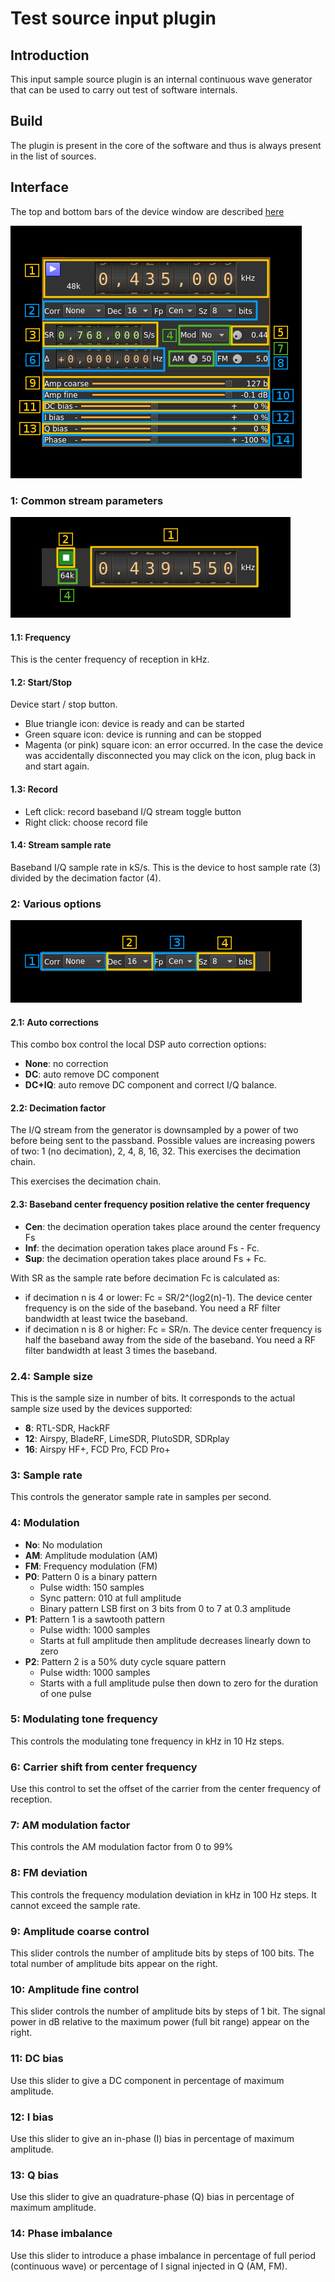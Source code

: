 <h1>Test source input plugin</h1>

<h2>Introduction</h2>

This input sample source plugin is an internal continuous wave generator that can be used to carry out test of software internals.

<h2>Build</h2>

The plugin is present in the core of the software and thus is always present in the list of sources.

<h2>Interface</h2>

The top and bottom bars of the device window are described [here](../../../sdrgui/device/readme.md)

![Test source input plugin GUI](../../../doc/img/TestSourceInput_plugin.png)

<h3>1: Common stream parameters</h3>

![Remote source input stream GUI](../../../doc/img/RemoteInput_plugin_01.png)

<h4>1.1: Frequency</h4>

This is the center frequency of reception in kHz.

<h4>1.2: Start/Stop</h4>

Device start / stop button.

  - Blue triangle icon: device is ready and can be started
  - Green square icon: device is running and can be stopped
  - Magenta (or pink) square icon: an error occurred. In the case the device was accidentally disconnected you may click on the icon, plug back in and start again.

<h4>1.3: Record</h4>

  - Left click: record baseband I/Q stream toggle button
  - Right click: choose record file

<h4>1.4: Stream sample rate</h4>

Baseband I/Q sample rate in kS/s. This is the device to host sample rate (3) divided by the decimation factor (4).

<h3>2: Various options</h3>

![Test source input plugin GUI 2](../../../doc/img/TestSourceInput_plugin_2.png)

<h4>2.1: Auto corrections</h4>

This combo box control the local DSP auto correction options:

  - **None**: no correction
  - **DC**: auto remove DC component
  - **DC+IQ**: auto remove DC component and correct I/Q balance.

<h4>2.2: Decimation factor</h4>

The I/Q stream from the generator is downsampled by a power of two before being sent to the passband. Possible values are increasing powers of two: 1 (no decimation), 2, 4, 8, 16, 32. This exercises the decimation chain.

This exercises the decimation chain.

<h4>2.3: Baseband center frequency position relative the center frequency</h4>

  - **Cen**: the decimation operation takes place around the center frequency Fs
  - **Inf**: the decimation operation takes place around Fs - Fc.
  - **Sup**: the decimation operation takes place around Fs + Fc.

With SR as the sample rate before decimation Fc is calculated as:

  - if decimation n is 4 or lower:  Fc = SR/2^(log2(n)-1). The device center frequency is on the side of the baseband. You need a RF filter bandwidth at least twice the baseband.
  - if decimation n is 8 or higher: Fc = SR/n. The device center frequency is half the baseband away from the side of the baseband. You need a RF filter bandwidth at least 3 times the baseband.

<h3>2.4: Sample size</h3>

This is the sample size in number of bits. It corresponds to the actual sample size used by the devices supported:

  - **8**: RTL-SDR, HackRF
  - **12**: Airspy, BladeRF, LimeSDR, PlutoSDR, SDRplay
  - **16**: Airspy HF+, FCD Pro, FCD Pro+

<h3>3: Sample rate</h3>

This controls the generator sample rate in samples per second.

<h3>4: Modulation</h4>

  - **No**: No modulation
  - **AM**: Amplitude modulation (AM)
  - **FM**: Frequency modulation (FM)
  - **P0**: Pattern 0 is a binary pattern
    - Pulse width: 150 samples
    - Sync pattern: 010 at full amplitude
    - Binary pattern LSB first on 3 bits from 0 to 7 at 0.3 amplitude
  - **P1**: Pattern 1 is a sawtooth pattern
    - Pulse width: 1000 samples
    - Starts at full amplitude then amplitude decreases linearly down to zero
  - **P2**: Pattern 2 is a 50% duty cycle square pattern
    - Pulse width: 1000 samples
    - Starts with a full amplitude pulse then down to zero for the duration of one pulse

<h3>5: Modulating tone frequency</h3>

This controls the modulating tone frequency in kHz in 10 Hz steps.

<h3>6: Carrier shift from center frequency</h3>

Use this control to set the offset of the carrier from the center frequency of reception.

<h3>7: AM modulation factor</h3>

This controls the AM modulation factor from 0 to 99%

<h3>8: FM deviation</h3>

This controls the frequency modulation deviation in kHz in 100 Hz steps. It cannot exceed the sample rate.

<h3>9: Amplitude coarse control</h3>

This slider controls the number of amplitude bits by steps of 100 bits. The total number of amplitude bits appear on the right.

<h3>10: Amplitude fine control</h3>

This slider controls the number of amplitude bits by steps of 1 bit. The signal power in dB relative to the maximum power (full bit range) appear on the right.

<h3>11: DC bias</h3>

Use this slider to give a DC component in percentage of maximum amplitude.

<h3>12: I bias</h3>

Use this slider to give an in-phase (I) bias in percentage of maximum amplitude.

<h3>13: Q bias</h3>

Use this slider to give an quadrature-phase (Q) bias in percentage of maximum amplitude.

<h3>14: Phase imbalance</h3>

Use this slider to introduce a phase imbalance in percentage of full period (continuous wave) or percentage of I signal injected in Q (AM, FM).
